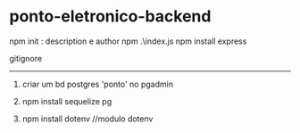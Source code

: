 # ponto-eletronico-backend

npm init : description e author
npm .\index.js
npm install express

gitignore

------------------------------
1) criar um bd postgres 'ponto' no pgadmin
2) npm install sequelize pg

3) npm install dotenv //modulo dotenv

